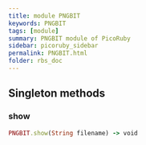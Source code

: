 ```yaml
---
title: module PNGBIT
keywords: PNGBIT
tags: [module]
summary: PNGBIT module of PicoRuby
sidebar: picoruby_sidebar
permalink: PNGBIT.html
folder: rbs_doc
---
```

## Singleton methods
### show

```ruby
PNGBIT.show(String filename) -> void
```
